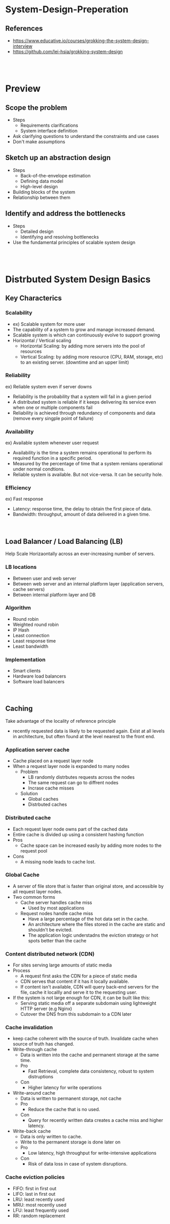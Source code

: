 # System-Design-Preperation
## References
- https://www.educative.io/courses/grokking-the-system-design-interview
- https://github.com/lei-hsia/grokking-system-design
<br><br><br><br>

# Preview
## Scope the problem
- Steps
  - Requirements clarifications
  - System interface definition
- Ask clarifying questions to understand the constraints and use cases
- Don't make assumptions
  
## Sketch up an abstraction design
- Steps
  - Back-of-the-envelope estimation
  - Defining data model
  - High-level design
- Building blocks of the system
- Relationship between them

## Identify and address the bottlenecks
- Steps
  - Detailed design
  - Identifying and resolving bottlenecks
- Use the fundamental principles of scalable system design
<br><br><br><br>

# Distrbuted System Design Basics

## Key Characterics

### Scalability
- ex) Scalable system for more user
- The capability of a system to grow and manage increased demand.
- Scalable system is which can continuously evolve to support growing
- Horizontal / Vertical scaling
  - Horizontal Scaling: by adding more servers into the pool of resources 
  - Vertical Scaling: by adding more resource (CPU, RAM, storage, etc) to an existing server. (downtime and an upper limit)

### Reliability
ex) Reliable system even if server downs
- Reliability is the probability that a system will fail in a given period
- A distributed system is reliable if it keeps delivering its service even when one or multiple components fail
- Reliability is achieved through redundancy of components and data (remove every singple point of failure)

### Availability
ex) Available system whenever user request
- Availability is the time a system remains operational to perform its required function in a specific period.
- Measured by the percentage of time that a system remians operational under normal condtions.
- Reliable system is available. But not vice-versa. It can be security hole.

### Efficiency
ex) Fast response
- Latency: response time, the delay to obtain the first piece of data.
- Bandwidth: throughput, amount of data delivered in a given time.
<br><br><br>

## Load Balancer / Load Balancing (LB)
Help Scale Horizaontally across an ever-increasing number of servers.

### LB locations
- Between user and web server
- Between web server and an internal platform layer (application servers, cache servers)
- Between internal platform layer and DB

### Algorithm
- Round robin
- Weighted round robin
- IP Hash
- Least connection
- Least response time
- Least bandwidth
### Implementation
- Smart clients
- Hardware load balancers
- Software load balancers
<br><br><br>

## Caching
Take advantage of the locality of reference principle
- recently requested data is likely to be requested again.
Exist at all levels in architecture, but often found at the level nearest to the front end.

### Application server cache
- Cache placed on a request layer node
- When a request layer node is expanded to many nodes
  - Problem
    - LB randomly distrbutes requests across the nodes
    - The same request can go to diffrent nodes
    - Incrase cache misses
  - Solution
    - Global caches
    - Distrbuted caches

### Distributed cache
- Each request layer node owns part of the cached data
- Entire cache is divided up using a consistent hashing function
- Pros
  - Cache space can be increased easily by adding more nodes to the request pool
- Cons
  - A missing node leads to cache lost.

### Global Cache
- A server of file store that is faster than original store, and accessible by all request layer nodes.
- Two common forms
  - Cache server handles cache miss
    - Used by most applications
  - Request nodes handle cache miss
    - Have a large percentage of the hot data set in the cache.
    - An architecture where the files stored in the cache are static and shouldn't be evicted.
    - The application logic understadns the eviction strategy or hot spots better than the cache

### Content distributed network (CDN)
- For sites serving large amounts of static media
- Process
  - A request first asks the CDN for a piece of static media
  - CDN serves that content if it has it locally available.
  - If content isn't available, CDN will query back-end servers for the file, cache it locallly and serve it to the requesting user.
- If the system is not large enough for CDN, it can be built like this:
  - Serving static media off a separate subdomain using lightweight HTTP server (e.g Nginx)
  - Cutover the DNS from this subdomain to a CDN later

### Cache invalidation
- keep cache coherent with the source of truth. Invalidate cache when source of truth has changed.
- Write-through cache
  - Data is written into the cache and permanent storage at the same time.
  - Pro
    - Fast Retrieval, complete data consistency, robust to system distruptions
  - Con
    - Higher latency for write operations
- Write-around cache
  - Data is written to permanent storage, not cache
  - Pro
    - Reduce the cache that is no used.
  - Con
    - Query for recently written data creates a cache miss and higher latency.
- Write-back cache
  - Data is only written to cache.
  - Write to the permanent storage is done later on
  - Pro
    - Low latency, high throughput for write-intensive applications
  - Con
    - Risk of data loss in case of system disruptions.

### Cache eviction policies
- FIFO: first in first out
- LIFO: last in first out
- LRU: least recently used
- MRU: most recently used
- LFU: least frequently used
- RR: random replacement
<br><br><br>


